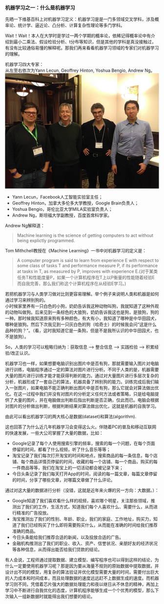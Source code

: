 ### 机器学习之一：什么是机器学习
先晒一下维基百科上对机器学习定义：机器学习是是一门多领域交叉学科，涉及概率论、统计学、逼近论、凸分析、计算复杂性理论等多门学科。  

Wait！Wait！本人在大学时是学过一两个学期的概率论，依稀记得概率论中有介绍到最小二乘法、假设检验分析、t分布等知识，但是其他的学科是真没接触过，有没有比较通俗易懂的解释呢。那我们再来看看机器学习领域的专家们对机器学习的理解。

机器学习四大专家：  
从左至右依次为Yann Lecun, Geoffrey Hinton, Yoshua Bengio, Andrew Ng。  
![](.\images\ExpertsOfMachineLeraning.jpg)  

- Yann Lecun，Facebook人工智能实验室主任；
- Geoffrey Hinton，加拿大多伦多大学教授，Google Brain负责人；
- Yoshua Bengio，哥伦比亚大学MILA实验室负责人；
- Andrew Ng，斯坦福大学副教授，百度首席科学家。  

Andrew Ng解释道：
> Machine learning is the science of getting computers to act without being explictly programmed.  

Tom Mithchell教授在《Machine Learning》一书中对机器学习的定义是：
> A computer program is said to learn from experience E with respect to some class of tasks T and performance measure P, if its performance at tasks in T, as measured by P, improves with experience E.(对于某类任务T和性能度量P，如果一个计算机程序在T上以P衡量的性能随着经验E而自我完善，那么我们称这个计算机程序在从经验E学习。)  


若把机器学习与人类学习做对比则更容易理解。举个例子来说明人类和机器是如何通过学习来辨别狗的。  
小时候家里养有一只白色的小狗，奶奶告诉我这种动物叫狗，我就知道了这种外观的动物叫做狗。后来见到一条棕色的大狼狗，奶奶告诉我这也是狗，是狼狗，狗的一种。那时候我知道原来狗有多种颜色，有大有小，我知道了哪种是中华田园犬，哪种是狼狗。然后下次我见到一只灰白色的狗（哈奇士）的时候我会问“这是什么品种的狗？”。（看，这时我知道它是一条狗，但是不是我所认识的中华田园犬，也不是狼狗）。  

So，人类的学习可以粗略归纳为：获取信息 --> 整合信息 --> 实践检验 --> 积累经验/改正认识。  

机器学习也一样，如果想要电脑识别出图片中是否有狗，那就需要输入图片对电脑进行训练，电脑程序通过一定的算法对图片进行分析。不同于人类的是，机器需要大量的图片进行训练才能才能获得判断的能力。通过对大量图片进行多层次复杂的分析，机器形成了一套自己的算法，机器具备了辨别狗的能力。训练完成后我们输入一张图片，如果电脑不能正确判断出图片中是否有狗，那么它就会对算法做出优化。在这一过程中我们并没有对图片的分析定义任何方法或者策略，只是给电脑提供了大量的图片，并在电脑做出判断后指出判断是否正确，仅此而已。电脑会根据对图片的分析做出判断，根据判断结果对算法做出优化，这就是机器的自我学习。


由此可以看出机器学习的两大核心是数据(dataset)和算法(algorithm).  

这也回答了为什么近几年机器学习会变得这么火。伴随着PC的普及和移动互联网的快速发展，一些大公司掌握了大量的数据，比如：

- Google记录了每个人使用搜索引擎的频率，搜索的每一个问题，在每个页面停留的时间，都看了什么视频，听了什么音乐等等；  
- 淘宝记录了我们每次打开淘宝的时间和地点，搜索商品的每一条信息，每个店铺、每个商品详情页停留的时间，收藏的每一个店铺、每一个商品，购买的每一件商品等等，我们在淘宝上的一切活动都会被记录下来；
- 今日头条记录了我们每天打开App的时间，阅读的每一篇文章，每篇文章停留的时间，分享了哪些文章，对哪篇文章做了什么评论。  

通过对这大量的数据进行分析（没错，这就是近年来火爆的另一方向：大数据。）：  

- Google知道了我们喜欢看什么样的视频，喜欢哪个明星，关注那些领域，推测出了我们的工作，生活方式，知道我们每个人喜欢什么、需要什么，从而进行精准的广告投放。  
- 淘宝推测出了我们的性别、年龄、职业，我们的家庭、工作地址，购买力，知道了我们已经购买了什么即将需要购买什么，从而能在准确的时间给我们推荐准确的商品。  
- 今日头条能给我们推荐合适的新闻，以及投放合适的广告。  
- 金融机构推测出了我们的职业、收入、资产、信誉状况、亲朋好友的经济状况等各种信息，从而得出能否给我们贷款的结论。    

有人会说，工程师通过提取数据、建立模型、编写程序也可以得到这样的结论，为什么一定要使用机器学习呢？那是因为要从海量不规则的原始数据中提取数据，并设计出不同的模型，用复杂的算法验证并优化模型需要大量的时间，需要付出巨大的人力成本和时间成本，而且处理数据的速度远远赶不上数据生成的速度。而机器学习则不同，凭借着芯片强大的数据处理能力和夜以继日从不休息的精神，再加上学习中不断进行自我优化的态度，计算机程序能够生成一个个优秀的模型，那么下次输入一组新数据时就能得出我们想要的结论。


